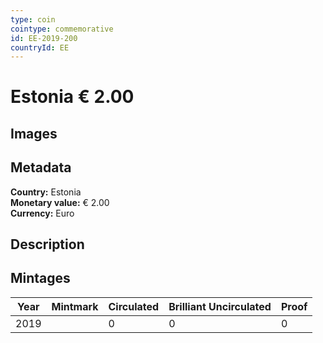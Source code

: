 ```yaml
---
type: coin
cointype: commemorative
id: EE-2019-200
countryId: EE
---
```


# Estonia € 2.00

## Images


## Metadata

**Country:** Estonia\
**Monetary value:** € 2.00\
**Currency:** Euro

## Description


## Mintages

| Year | Mintmark | Circulated | Brilliant Uncirculated | Proof |
| ---- | -------- | ---------- | ---------------------- | ----- |
| 2019 |  | 0| 0 | 0 |
